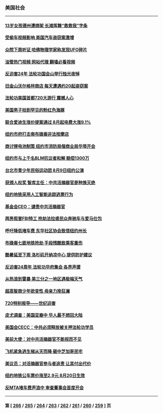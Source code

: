 ### 美国社会
---
#### [13岁女孩德州遭绑架 长滩挥舞“救救我”字条](../../pages/ncid1078160/n14039716.md?07220845) 
#### [受偷车视频影响 美国汽车盗窃案激增](../../pages/ncid1078160/n14039561.md?07220845) 
#### [众院下周听证 哈佛物理学家称发现UFO碎片](../../pages/ncid1078160/n14039527.md?07220845) 
#### [油管热门视频 网站代理 翻墙必看视频](http://138.2.39.72:81/youtube.html?epic-marker?07220845)
#### [反迫害24年 法轮功国会山举行烛光夜悼](../../pages/ncid1078160/n14039364.md?07220845) 
#### [旧金山沃尔格林商店 每天遭遇约20起盗窃案](../../pages/ncid1078160/n14039193.md?07220845) 
#### [法轮功美国首都720大游行 震撼人心](../../pages/ncid1078160/n14038994.md?07220845) 
#### [美国男子拍到罕见的粉红色海豚](../../pages/ncid1078160/n14038992.md?07220845) 
#### [联合爱迪生涨价提案通过 8月起电费大涨9.1%](../../pages/ncid1078160/n14039020.md?07220845) 
#### [纽约市府打击南布碌崙非法按摩店](../../pages/ncid1078160/n14039012.md?07220845) 
#### [商讨锂电池制策 纽约市消防局偕商业局华埠开会](../../pages/ncid1078160/n14039064.md?07220845) 
#### [纽约市与上千名BLM抗议者和解 赔偿1300万](../../pages/ncid1078160/n14039069.md?07220845) 
#### [台北市青少年民俗运动团 8月9日纽约公演](../../pages/ncid1078160/n14039071.md?07220845) 
#### [获颁人权奖 智库主任：中共活摘器官是种族灭绝](../../pages/ncid1078160/n14039099.md?07220845) 
#### [纽约地铁采用人工智能追踪逃票行为](../../pages/ncid1078160/n14039067.md?07220845) 
#### [基金会CEO：谴责中共活摘器官](../../pages/ncid1078160/n14039054.md?07220845) 
#### [两男假冒FBI特工 抢劫法拉盛民众奔驰车与爱马仕包](../../pages/ncid1078160/n14039015.md?07220845) 
#### [呼吁降低堵车费 东华社区协会致信纽约州长](../../pages/ncid1078160/n14039011.md?07220845) 
#### [布碌崙七匪地铁抢劫 手段残酷致乘客重伤](../../pages/ncid1078160/n14039018.md?07220845) 
#### [酷暑延至下周 洛杉矶开纳凉中心 提供防护建议](../../pages/ncid1078160/n14038905.md?07220845) 
#### [反迫害24周年 法轮功华府集会 各界声援](../../pages/ncid1078160/n14038791.md?07220845) 
#### [从热浪到雷暴 美三分之一地区遇极端天气](../../pages/ncid1078160/n14038733.md?07220845) 
#### [超高智商少年欲变性 母亲力挽狂澜](../../pages/ncid1078160/n14038746.md?07220845) 
#### [720特别报导——世纪迫害](../../pages/ncid1078160/n14038739.md?07220845) 
#### [皮尤调查：美国亚裔中 华人最不想回大陆](../../pages/ncid1078160/n14038718.md?07220845) 
#### [美国会CECC：中共必须释放被关押法轮功学员](../../pages/ncid1078160/n14038669.md?07220845) 
#### [美前大使：对中共活摘器官不能视而不见](../../pages/ncid1078160/n14037110.md?07220845) 
#### [飞机紧急逃生梯从天而降 砸中芝加哥民宅](../../pages/ncid1078160/n14038176.md?07220845) 
#### [美议员：对活摘器官参与者追责 让其付出代价](../../pages/ncid1078160/n14038239.md?07220845) 
#### [纽约地铁公车票价涨至2.9元 8月20日生效](../../pages/ncid1078160/n14038225.md?07220845) 
#### [反MTA堵车费声浪中 审查董事会首度开会](../../pages/ncid1078160/n14038220.md?07220845) 

---
#### 第 [ [266](./266.md?07220845) / [265](./265.md?07220845) / [264](./264.md?07220845) / [263](./263.md?07220845) / [262](./262.md?07220845) / [261](./261.md?07220845) / [260](./260.md?07220845) / [259](./259.md?07220845) ] 页
